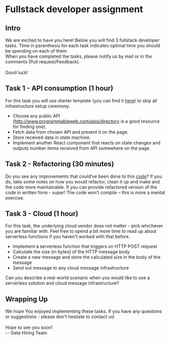 # Fullstack developer assignment

## Intro

We are excited to have you here! Below you will find 3 fullstack developer tasks. Time in parenthesis for each task indicates optimal time you should be spending on each of them.
<br/>
When you have completed the tasks, please notify us by mail or in the comments (Pull request/Feedback).
<br/>
<br/>
Good luck!

## Task 1 - API consumption (1 hour)

For this task you will use starter template (you can find it [here](src/task1/)) to skip all infrastructure setup ceremony.

- Choose any public API (http://www.programmableweb.com/apis/directory is a good resource for finding one).
- Fetch data from chosen API and present it on the page.
- Store received data in state machine.
- Implement another React component that reacts on state changes and outputs number items received from API somewhere on the page.

## Task 2 - Refactoring (30 minutes)

Do you see any improvements that could’ve been done to this [code](src/task2/Parsers.cs)? If you do, take some notes on how you would refactor, clean it up and make and the code more maintainable. If you can provide refactored version of the code in written form - super! The code won’t compile – this is more a mental exercise.

## Task 3 - Cloud (1 hour)

For this task, the underlying cloud vendor does not matter - pick whichever you are familiar with. Feel free to spend a bit more time to read up about serverless functions if you haven't worked with that before.

- Implement a serverless function that triggers on HTTP POST request
- Calculate the size (in bytes) of the HTTP message body
- Create a new message and store the calculated size in the body of the message
- Send out message to any cloud message infrastructure

Can you describe a real-world scenario when you would like to use a serverless solution and cloud message infrastructure?

## Wrapping Up

We hope You enjoyed implementing these tasks.
If you have any questions or suggestions - please don't hesitate to contact us!
<br/>
<br/>
Hope to see you soon!
<br/>
-- Geta Hiring Team
